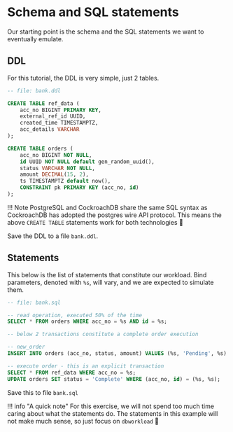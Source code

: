 # Schema and SQL statements

Our starting point is the schema and the SQL statements we want to eventually emulate.

## DDL

For this tutorial, the DDL is very simple, just 2 tables.

```sql
-- file: bank.ddl

CREATE TABLE ref_data (
    acc_no BIGINT PRIMARY KEY,
    external_ref_id UUID,
    created_time TIMESTAMPTZ,
    acc_details VARCHAR
);

CREATE TABLE orders (
    acc_no BIGINT NOT NULL,
    id UUID NOT NULL default gen_random_uuid(),
    status VARCHAR NOT NULL,
    amount DECIMAL(15, 2),
    ts TIMESTAMPTZ default now(),
    CONSTRAINT pk PRIMARY KEY (acc_no, id)
);

```

!!! Note
    PostgreSQL and CockroachDB share the same SQL syntax as CockroachDB has adopted the postgres wire API protocol.
    This means the above `CREATE TABLE` statements work for both technologies 🚀

Save the DDL to a file `bank.ddl`.

## Statements

This below is the list of statements that constitute our workload.
Bind parameters, denoted with `%s`, will vary, and we are expected to simulate them.

```sql
-- file: bank.sql

-- read operation, executed 50% of the time
SELECT * FROM orders WHERE acc_no = %s AND id = %s;

-- below 2 transactions constitute a complete order execution

-- new_order
INSERT INTO orders (acc_no, status, amount) VALUES (%s, 'Pending', %s) RETURNING id;

-- execute order - this is an explicit transaction
SELECT * FROM ref_data WHERE acc_no = %s;
UPDATE orders SET status = 'Complete' WHERE (acc_no, id) = (%s, %s);

```

Save this to file `bank.sql`

!!! info "A quick note"
    For this exercise, we will not spend too much time caring about what the statements do.
    The statements in this example will not make much sense, so just focus on `dbworkload` 🙂
